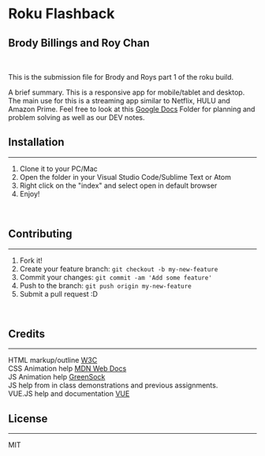 # Roku Flashback
## Brody Billings and Roy Chan
<br>

This is the submission file for Brody and Roys part 1 of the roku build.
<br>

A brief summary. This is a responsive app for mobile/tablet and desktop. The main use for this is a streaming app similar to Netflix, HULU and Amazon Prime.
Feel free to look at this [Google Docs](https://drive.google.com/drive/folders/12-3_ZQVZFXVWx9EEwEe8saykGqXuEGpq?usp=sharing) Folder for planning and problem solving as well as our DEV notes.

## Installation
***
1. Clone it to your PC/Mac
2. Open the folder in your Visual Studio Code/Sublime Text or Atom
3. Right click on the "index" and select open in default browser
4. Enjoy!

<br>

## Contributing
***

1. Fork it!
2. Create your feature branch: `git checkout -b my-new-feature`
3. Commit your changes: `git commit -am 'Add some feature'`
4. Push to the branch: `git push origin my-new-feature`
5. Submit a pull request :D

<br>

## Credits
***
HTML markup/outline [W3C](https://validator.w3.org/)
<br>
CSS Animation help [MDN Web Docs](https://developer.mozilla.org/en-US/)
<br>
JS Animation help [GreenSock](https://greensock.com/)
<br>
JS help from in class demonstrations and previous assignments.
<br>
VUE.JS help and documentation [VUE](https://vuejs.org/)

## License
***
MIT